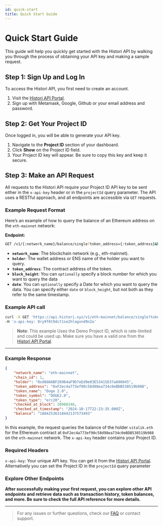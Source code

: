 ```yaml
---
id: quick-start
title: Quick Start Guide
---
```


# Quick Start Guide

This guide will help you quickly get started with the Histori API by walking you through the process of obtaining your API key and making a sample request.

## Step 1: Sign Up and Log In

To access the Histori API, you first need to create an account.

1. Visit the [Histori API Portal](https://api.histori.xyz/sign-up).
2. Sign up with Metamask, Google, Github or your email address and password.

## Step 2: Get Your Project ID

Once logged in, you will be able to generate your API key.

1. Navigate to the **Project ID** section of your dashboard.
2. Click **Show** on the Project ID field.
3. Your Project ID key will appear. Be sure to copy this key and keep it secure.

## Step 3: Make an API Request

All requests to the Histori API require your Project ID API key to be sent either in the `x-api-key` header or in the `projectId` query parameter. The API uses a RESTful approach, and all endpoints are accessible via `GET` requests.

### Example Request Format

Here’s an example of how to query the balance of an Ethereum address on the `eth-mainnet` network:

**Endpoint:**

```bash
GET /v1/{:network_name}/balance/single?token_address={:token_address}&holder={:holder}&block_height={:block_height}
```
- **`network_name`**: The blockchain network (e.g., eth-mainnet).
- **`holder`**: The wallet address or ENS name of the holder you want to query.
- **`token_address`**: The contract address of the token.
- **`block_height`**: You can `optionally` specify a block number for which you want to query the data
- **`date`**: You can `optionally` specify a Date for which you want to query the data. You can specify either `date` or `block_height`, but not both as they refer to the same timestamp.
  
### Example API call
``` bash
curl -X GET 'https://api.histori.xyz/v1/eth-mainnet/balance/single?token_address=0xF2ec4a773ef90c58d98ea734c0eBDB538519b988&holder=vitalik.eth' \
-H 'x-api-key: 8ry9f6t9dct1se2hlagxnd9n2a'
```
> **Note**: This example Uses the Demo Project ID, which is rate-limited and could be used up. Make sure you have a valid one from the [Histori API Portal](https://api.histori.xyz/sign-up).

--- 

### Example Response
```json
{
    "network_name": "eth-mainnet",
    "chain_id": 1,
    "holder": "0xd8dA6BF26964aF9D7eEd9e03E53415D37aA96045",
    "token_address": "0xF2ec4a773ef90c58d98ea734c0eBDB538519b988",
    "token_name": "Doge 2.0",
    "token_symbol": "DOGE2.0",
    "token_type": "erc20",
    "checked_at_block": 20988246,
    "checked_at_timestamp": "2024-10-17T22:23:35.000Z",
    "balance": "18842536318442137573493"
}

```

In this example, the request queries the balance of the holder `vitalik.eth` for the Ethereum contract at `0xF2ec4a773ef90c58d98ea734c0eBDB538519b988` on the `eth-mainnet` network. The `x-api-key` header contains your Project ID.

### Required Headers

`x-api-key`: Your unique API key. You can get it from the [Histori API Portal](https://api.histori.xyz/sign-up). Alternatively you can set the Project ID in the `projectId` query parameter

### Explore Other Endpoints

**After successfully making your first request, you can explore other API endpoints and retrieve data such as transaction history, token balances, and more. Be sure to check the full API reference for more details.**

---

> For any issues or further questions, check our [FAQ](/docs/start/faq) or contact support.
